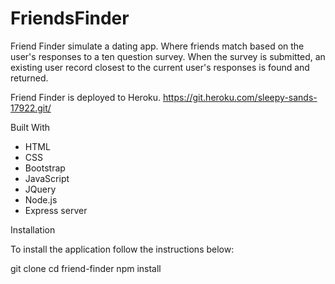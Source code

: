 # FriendsFinder

Friend Finder simulate  a dating app. Where friends match based on the user's responses to a ten question survey.  When the survey is submitted, an existing user record closest to the current user's responses is found and returned.

Friend Finder is deployed to Heroku. 
 https://git.heroku.com/sleepy-sands-17922.git/
 
Built With

* HTML
* CSS
* Bootstrap
* JavaScript
* JQuery
* Node.js 
* Express server

Installation

To install the application follow the instructions below:

git clone 
cd friend-finder
npm install


